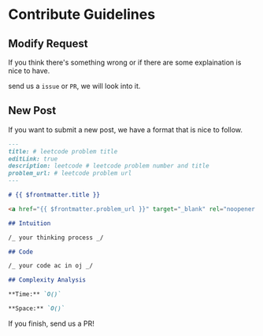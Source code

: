 # Contribute Guidelines

## Modify Request

If you think there's something wrong or if there are some explaination is nice to have.

send us a `issue` or `PR`, we will look into it.

## New Post

If you want to submit a new post, we have a format that is nice to follow.

```md
---
title: # leetcode problem title
editLink: true
description: leetcode # leetcode problem number and title
problem_url: # leetcode problem url
---

# {{ $frontmatter.title }}

<a href="{{ $frontmatter.problem_url }}" target="_blank" rel="noopener noreferrer">{{ $frontmatter.description }}</a>

## Intuition

/_ your thinking process _/

## Code

/_ your code ac in oj _/

## Complexity Analysis

**Time:** `O()`

**Space:** `O()`
```

If you finish, send us a PR!
